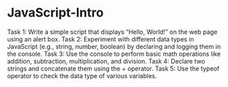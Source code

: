 # JavaScript-Intro
Task 1: Write a simple script that displays “Hello, World!” on the web page using an alert box. 
Task 2: Experiment with different data types in JavaScript (e.g., string, number, boolean) by declaring and logging them in the console. 
Task 3: Use the console to perform basic math operations like addition, subtraction, multiplication, and division. 
Task 4: Declare two strings and concatenate them using the + operator. 
Task 5: Use the typeof operator to check the data type of various variables. 
